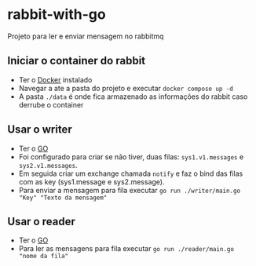 # rabbit-with-go
Projeto para ler e enviar mensagem no rabbitmq

## Iniciar o container do rabbit
- Ter o [Docker](https://docs.docker.com/desktop/install/linux-install/) instalado
- Navegar a ate a pasta do projeto e executar ```docker compose up -d```
- A pasta ```./data``` é onde fica armazenado as informações do rabbit caso derrube o container

## Usar o writer
- Ter o [GO](https://go.dev/doc/install)
- Foi configurado para criar se não tiver, duas filas: ```sys1.v1.messages``` e ```sys2.v1.messages```.
- Em seguida criar um exchange chamada ```notify``` e faz o bind das filas com as key (sys1.message e sys2.message).
- Para enviar a mensagem para fila executar ```go run ./writer/main.go "Key" "Texto da mensagem"```

## Usar o reader
- Ter o [GO](https://go.dev/doc/install)
- Para ler as mensagens para fila executar ```go run ./reader/main.go "nome da fila"```
